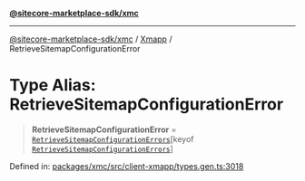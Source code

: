 [**@sitecore-marketplace-sdk/xmc**](../../../../README.md)

***

[@sitecore-marketplace-sdk/xmc](../../../../README.md) / [Xmapp](../README.md) / RetrieveSitemapConfigurationError

# Type Alias: RetrieveSitemapConfigurationError

> **RetrieveSitemapConfigurationError** = [`RetrieveSitemapConfigurationErrors`](RetrieveSitemapConfigurationErrors.md)\[keyof [`RetrieveSitemapConfigurationErrors`](RetrieveSitemapConfigurationErrors.md)\]

Defined in: [packages/xmc/src/client-xmapp/types.gen.ts:3018](https://github.com/Sitecore/marketplace-sdk/blob/e3ec55ede335ad59ac5875d32f0d68c50e7bc899/packages/xmc/src/client-xmapp/types.gen.ts#L3018)
